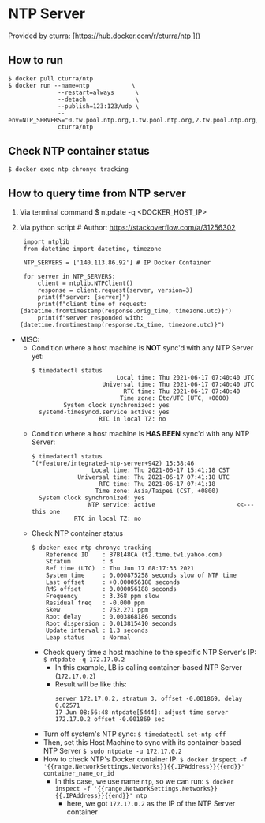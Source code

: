 # NTP Server
Provided by cturra: [https://hub.docker.com/r/cturra/ntp ]()
## How to run
	$ docker pull cturra/ntp
	$ docker run --name=ntp            \
	              --restart=always      \
	              --detach              \
	              --publish=123:123/udp \
				  --env=NTP_SERVERS="0.tw.pool.ntp.org,1.tw.pool.ntp.org,2.tw.pool.ntp.org,3.tw.pool.ntp.org"\
	              cturra/ntp
## Check NTP container status
	$ docker exec ntp chronyc tracking
## How to query time from NTP server
1. Via terminal command
		$ ntpdate -q <DOCKER_HOST_IP>
2. Via python script
		# Author: https://stackoverflow.com/a/31256302
		
		import ntplib
		from datetime import datetime, timezone
		
		NTP_SERVERS = ['140.113.86.92'] # IP Docker Container
		
		for server in NTP_SERVERS:
			client = ntplib.NTPClient()
			response = client.request(server, version=3)
			print(f"server: {server}")
			print(f"client time of request: {datetime.fromtimestamp(response.orig_time, timezone.utc)}")
			print(f"server responded with: {datetime.fromtimestamp(response.tx_time, timezone.utc)}")

- MISC:
    - Condition where a host machine is **NOT** sync'd with any NTP Server yet:
      ``` 
      $ timedatectl status
                              Local time: Thu 2021-06-17 07:40:40 UTC
                          Universal time: Thu 2021-06-17 07:40:40 UTC
                                RTC time: Thu 2021-06-17 07:40:40
                               Time zone: Etc/UTC (UTC, +0000)
               System clock synchronized: yes
        systemd-timesyncd.service active: yes
                         RTC in local TZ: no  
      ```
    - Condition where a host machine is **HAS BEEN** sync'd with any NTP Server:
      ``` 
      $ timedatectl status                                                                                                  ^(*feature/integrated-ntp-server+942) 15:38:46 
                       Local time: Thu 2021-06-17 15:41:18 CST
                   Universal time: Thu 2021-06-17 07:41:18 UTC
                         RTC time: Thu 2021-06-17 07:41:18    
                        Time zone: Asia/Taipei (CST, +0800)   
        System clock synchronized: yes                                     
                      NTP service: active                       <<--- this one
                  RTC in local TZ: no
      ```
  - Check NTP container status
    ``` 
    $ docker exec ntp chronyc tracking
        Reference ID    : B7B148CA (t2.time.tw1.yahoo.com)
        Stratum         : 3
        Ref time (UTC)  : Thu Jun 17 08:17:33 2021
        System time     : 0.000875258 seconds slow of NTP time
        Last offset     : +0.000056188 seconds
        RMS offset      : 0.000056188 seconds
        Frequency       : 3.368 ppm slow
        Residual freq   : -0.000 ppm
        Skew            : 752.271 ppm
        Root delay      : 0.003868186 seconds
        Root dispersion : 0.013815410 seconds
        Update interval : 1.3 seconds
        Leap status     : Normal
    ```
    - Check query time a host machine to the specific NTP Server's IP:
        `$ ntpdate -q 172.17.0.2`
         - In this example, LB is calling container-based NTP Server (`172.17.0.2`)
         - Result will be like this:
           ``` 
           server 172.17.0.2, stratum 3, offset -0.001869, delay 0.02571
           17 Jun 08:56:48 ntpdate[5444]: adjust time server 172.17.0.2 offset -0.001869 sec 
           ```
    - Turn off system's NTP sync: `$ timedatectl set-ntp off`
    - Then, set this Host Machine to sync with its container-based NTP Server
        `$ sudo ntpdate -u 172.17.0.2`
    - How to check NTP's Docker container IP: 
        `$ docker inspect -f '{{range.NetworkSettings.Networks}}{{.IPAddress}}{{end}}' container_name_or_id`
        - In this case, we use name `ntp`, so we can run:
        `$ docker inspect -f '{{range.NetworkSettings.Networks}}{{.IPAddress}}{{end}}' ntp`
            - here, we got `172.17.0.2` as the IP of the NTP Server container